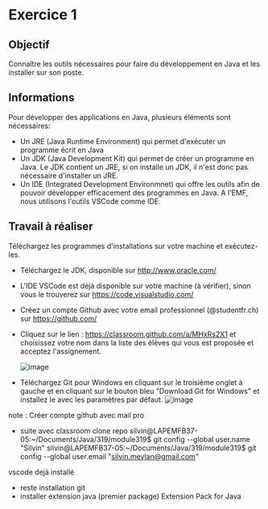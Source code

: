 # Exercice 1

## Objectif
Connaître les outils nécessaires pour faire du développement en Java et les installer sur son poste.

## Informations
Pour développer des applications en Java, plusieurs éléments sont nécessaires:
- Un JRE (Java Runtime Environment) qui permet d'exécuter un programme écrit en Java
- Un JDK (Java Development Kit) qui permet de créer un programme en Java. Le JDK contient un JRE, si on installe un JDK, il n'est donc pas nécessaire d'installer un JRE.
- Un IDE (Integrated Development Environmnet) qui offre les outils afin de pouvoir développer efficacement des programmes en Java. A l'EMF, nous utilisons l'outils VSCode comme IDE.

## Travail à réaliser
Téléchargez les programmes d'installations sur votre machine et exécutez-les. 

- Téléchargez le JDK, disponible sur http://www.oracle.com/
- L'IDE VSCode est déjà disponible sur votre machine (à vérifier), sinon vous le trouverez sur https://code.visualstudio.com/
- Créez un compte Github avec votre email professionnel (@studentfr.ch) sur https://github.com/
- Cliquez sur le lien : https://classroom.github.com/a/MHxRs2X1 et choisissez votre nom dans la liste des élèves qui vous est proposée et acceptez l'assignement.
  
  ![image](https://github.com/emf-info-319/module319/assets/48353440/d8f22a10-abeb-4584-b82b-51d1d3b90b10)

- Téléchargez Git pour Windows  en cliquant sur le troisième onglet à gauche et en cliquant sur le bouton bleu "Download Git for Windows" et installez le avec les paramètres par défaut. 
![image](https://github.com/emf-info-319/module319/assets/48353440/44b0c323-7494-4f2e-9b0a-d6ad085cfc03)





note : 
Créer compte github avec mail pro
+ suite avec classroom
clone repo
silvin@LAPEMFB37-05:~/Documents/Java/319/module319$ git config --global user.name "Silvin"
silvin@LAPEMFB37-05:~/Documents/Java/319/module319$ git config --global user.email "silvin.meylan@gmail.com"

vscode dejà installé
- reste installation git
- installer extension java (premier package) Extension Pack for Java

